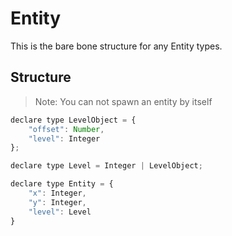 # Entity

This is the bare bone structure for any Entity types.

## Structure
> Note: You can not spawn an entity by itself

```js
declare type LevelObject = {
    "offset": Number,
    "level": Integer
};

declare type Level = Integer | LevelObject;

declare type Entity = {
    "x": Integer,
    "y": Integer,
    "level": Level
}
```